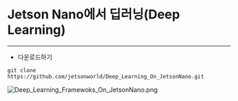 # Jetson Nano에서 딥러닝(Deep Learning)
***

* 다운로드하기
```
git clone https://github.com/jetsonworld/Deep_Learning_On_JetsonNano.git
```

![Deep_Learning_Framewoks_On_JetsonNano.png](https://raw.githubusercontent.com/jetsonworld/Deep_Learning_On_JetsonNano/master/Deep_Learning_Framewoks_On_JetsonNano.png)
